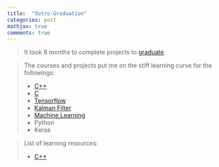 ```yaml
---
title:  "Outro-Graduation"
categories: post
mathjax: true
comments: true
---
```

>It took 8 months to complete projects to [graduate](https://graduation.udacity.com/confirm/5R7RH56H).

>The courses and projects put me on the stiff learning curve for the followings:
>
>- [C++](https://github.com/SeokLeeUS/cpp_language_practice)
>- [C](https://github.com/SeokLeeUS/c_language_practice)
>- [Tensorflow](https://github.com/SeokLeeUS/TensorFlow_Exercise)
>- [Kalman Filter](https://github.com/SeokLeeUS/KalmanFilter_practice)
>- [Machine Learning](https://github.com/SeokLeeUS/LeNet_Exercise)
>- Python
>- Keras

> List of learning resources:
>
>- [C++](https://classroom.udacity.com/courses/ud999)

